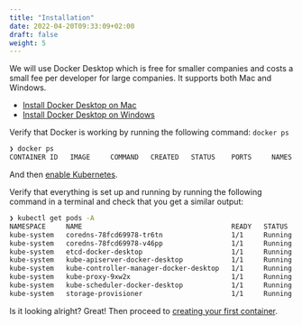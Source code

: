 ```yaml
---
title: "Installation"
date: 2022-04-20T09:33:09+02:00
draft: false
weight: 5
---
```


We will use Docker Desktop which is free for smaller companies and 
costs a small fee per developer for large companies.
It supports both Mac and Windows.

 * [Install Docker Desktop on Mac](https://docs.docker.com/desktop/mac/install/)
 * [Install Docker Desktop on Windows](https://docs.docker.com/desktop/windows/install/)

Verify that Docker is working by running the following command: `docker ps`

```bash
❯ docker ps
CONTAINER ID   IMAGE     COMMAND   CREATED   STATUS    PORTS     NAMES
```

And then [enable Kubernetes](https://docs.docker.com/desktop/kubernetes/).

Verify that everything is set up and running by running the following 
command in a terminal and check that you get a similar output:

```bash
❯ kubectl get pods -A
NAMESPACE     NAME                                     READY   STATUS    RESTARTS       AGE
kube-system   coredns-78fcd69978-tr6tn                 1/1     Running   1 (80s ago)    18d
kube-system   coredns-78fcd69978-v46pp                 1/1     Running   1 (80s ago)    18d
kube-system   etcd-docker-desktop                      1/1     Running   10 (80s ago)   18d
kube-system   kube-apiserver-docker-desktop            1/1     Running   10 (80s ago)   18d
kube-system   kube-controller-manager-docker-desktop   1/1     Running   10 (80s ago)   18d
kube-system   kube-proxy-9xw2x                         1/1     Running   1 (80s ago)    18d
kube-system   kube-scheduler-docker-desktop            1/1     Running   17 (80s ago)   18d
kube-system   storage-provisioner                      1/1     Running   2 (40s ago)    18d
```

Is it looking alright? Great! Then proceed to [creating your first container](../containers).
